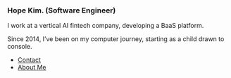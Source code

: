 ### Hope Kim. (Software Engineer)

I work at a vertical AI fintech company, developing a BaaS platform.

Since 2014, I’ve been on my computer journey, starting as a child drawn to console.

- [Contact](mailto:piyrw9754@gmail.com)
- [About Me](https://rlaope.notion.site/Hope-Kim-23182c973cdc80439a88d823268a9b9a?pvs=74)


